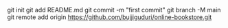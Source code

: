 git init
git add README.md
git commit -m "first commit"
git branch -M main
git remote add origin https://github.com/bujjiguduri/online-bookstore.git
